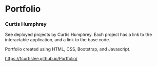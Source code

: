 # Portfolio
### Curtis Humphrey

See deployed projects by Curtis Humphrey. Each project has a link to the interactable application, and a link to the base code.  

Portfolio created using HTML, CSS, Bootstrap, and Javascript.

https://1curtislee.github.io/Portfolio/

